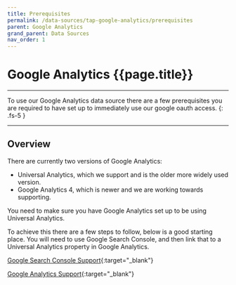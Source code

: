 ```yaml
---
title: Prerequisites
permalink: /data-sources/tap-google-analytics/prerequisites
parent: Google Analytics
grand_parent: Data Sources
nav_order: 1
---
```


# Google Analytics {{page.title}}

---

To use our Google Analytics data source there are a few prerequisites you are required to have set up to immediately use our google oauth access.
{: .fs-5 }

---

## Overview

There are currently two versions of Google Analytics:
- Universal Analytics, which we support and is the older more widely used version.
- Google Analytics 4, which is newer and we are working towards supporting.

You need to make sure you have Google Analytics set up to be using Universal Analytics.

To achieve this there are a few steps to follow, below is a good starting place. You will need to use Google Search Console, and then link that to a Universal Analytics property in Google Analytics.

[Google Search Console Support](https://support.google.com/analytics/answer/1308617#zippy=%2Cin-this-article){:target="_blank"}

[Google Analytics Support](https://support.google.com/analytics/answer/1308621){:target="_blank"}
